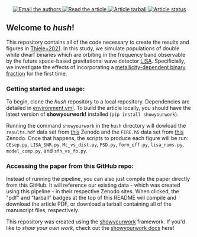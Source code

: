 <p align="center">
<br>
<br>
<a href="mailto:sarahgthiele@gmail.com?cc=kbreivik@flatironinstitute.org">
      <img src="https://img.shields.io/badge/contact-authors-blueviolet.svg?style=flat" alt="Email the authors"/>
</a>
<a href="https://github.com/katiebreivik/hush/raw/main-pdf/ms.pdf">
<img src="https://img.shields.io/badge/article-pdf-blue.svg?style=flat" alt="Read the article"/>
</a>
<a href="https://github.com/katiebreivik/hush/raw/main-pdf/arxiv.tar.gz">
<img src="https://img.shields.io/badge/article-tarball-blue.svg?style=flat" alt="Article tarball"/>
</a>
<a href="https://github.com/katiebreivik/hush/actions/workflows/build.yml">
<img src="https://github.com/katiebreivik/hush/actions/workflows/build.yml/badge.svg" alt="Article status"/>
</a>
</p>

## Welcome to _hush_!

This repository contains all of the code necessary to create the results and figures in [Thiele+2021](https://arxiv.org). In this study, we simulate populations of double white dwarf binaries which are orbiting in the frequency band observable by the future space-based gravitational wave detector [LISA](https://www.elisascience.org). Specificially, we investigate the effects of incorporating a [metallicity-dependent binary fraction](https://iopscience.iop.org/article/10.3847/1538-4357/ab0d88) for the first time.

### Getting started and usage:

To begin, clone the _hush_ repository to a local repository. Dependencies are detailed in [environment.yml](https://github.com/katiebreivik/hush/blob/1eaf321cc5bc97dbc260139181cf2618bc16f833/environment.yml). To build the article locally, you should have the latest version of **showyourwork!** installed (`pip install showyourwork`).

Running the command `showyourwork` in the `hush` directory will dowload the `results.hdf` data set from [this](https://zenodo.org/record/5722715#.YaA2Sy0ZPOQ) Zenodo and the `FIRE.h5` data set from [this](https://zenodo.org/record/5722451#.YZ152fHMLyg) Zenodo. Once that happens, the scripts to produce each figure will be run: `CEsep.py`, `LISA_SNR.py`, `Mc_vs_dist.py`, `PSD.py`, `form_eff.py`, `lisa_nums.py`, `model_comp.py`, and `sfh_vs_fb.py`.

<!---
You can also run the entire project pipeline start to finish, which can be done running the command `showyourwork` from the `hush` directory.

**!!WARNING!! This process will generate 60+ GB of data on your local disk, and requires ~20 GB of ram to run the simulations.** If you have questions about computational requirements, feel free to reach out to the authors using the contact badge above.

Running the `showyourwork` command will...

- download all the COSMIC + Ananke simulations which lie in [this](https://zenodo.org/record/5722451#.YZ152fHMLyg) Zenodo, and which form the base data for the simulations. These files will be downloaded in your hush directory within `/src/data/`. These can also be downloaded on your own. Once downloaded, the `showyourwork` command will not re-download them each time.
- simulate the double white dwarf populations and produce their corresponding data files which again will be in `/src/data/`.
- run the [scripts](https://github.com/katiebreivik/hush/tree/main/src/figures) to create the paper figure data, which will be contained in a single HDF5 file, `results.hdf`.
- generate figures and compile the paper, whose text is contained in [ms.tex](https://github.com/katiebreivik/hush/blob/1eaf321cc5bc97dbc260139181cf2618bc16f833/src/ms.tex)
--->

### Accessing the paper from this GitHub repo:

Instead of running the pipeline, you can also just compile the paper directly from this GitHub. It will reference our existing data - which was created using this pipeline - in their respective Zenodo sites. When clicked, the "pdf" and "tarball" badges at the top of this README will compile and download the article PDF, or download a tarball containing all of the manuscript files, respectively.

This repository was created using the [showyourwork](https://github.com/rodluger/showyourwork) framework. If you'd like to _show your own work_, check out the [showyourwork docs](https://showyourwork.readthedocs.io) here!
